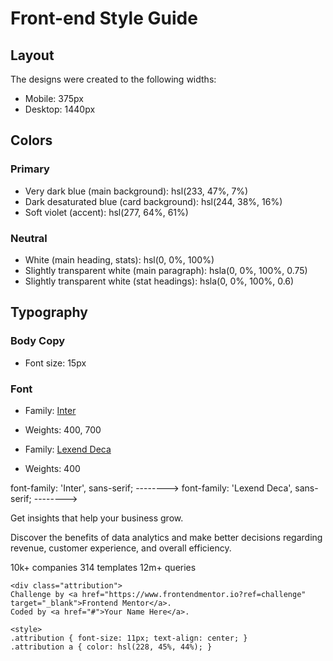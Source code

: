 # Front-end Style Guide

## Layout

The designs were created to the following widths:

- Mobile: 375px
- Desktop: 1440px

## Colors

### Primary

- Very dark blue (main background): hsl(233, 47%, 7%)
- Dark desaturated blue (card background): hsl(244, 38%, 16%)
- Soft violet (accent): hsl(277, 64%, 61%)

### Neutral

- White (main heading, stats): hsl(0, 0%, 100%)
- Slightly transparent white (main paragraph): hsla(0, 0%, 100%, 0.75)
- Slightly transparent white (stat headings): hsla(0, 0%, 100%, 0.6)

## Typography

### Body Copy

- Font size: 15px

### Font

- Family: [Inter](https://fonts.google.com/specimen/Inter)
- Weights: 400, 700

- Family: [Lexend Deca](https://fonts.google.com/specimen/Lexend+Deca)
- Weights: 400

font-family: 'Inter', sans-serif; -------->
font-family: 'Lexend Deca', sans-serif; -------->

  Get insights that help your business grow.

  Discover the benefits of data analytics and make better decisions regarding revenue, customer 
  experience, and overall efficiency.

  10k+ companies
  314 templates
  12m+ queries

    <div class="attribution">
    Challenge by <a href="https://www.frontendmentor.io?ref=challenge" target="_blank">Frontend Mentor</a>. 
    Coded by <a href="#">Your Name Here</a>.
  </div>

    <style>
    .attribution { font-size: 11px; text-align: center; }
    .attribution a { color: hsl(228, 45%, 44%); }
  </style>


  
  <title>Frontend Mentor | Stats preview card component</title>